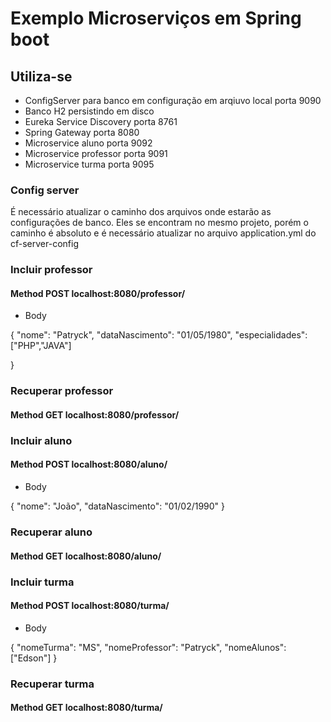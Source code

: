 # Exemplo Microserviços em Spring boot
## Utiliza-se
* ConfigServer para banco em configuração em arqiuvo local porta 9090
* Banco H2 persistindo em disco
* Eureka Service Discovery porta 8761
* Spring Gateway porta 8080
* Microservice aluno porta 9092
* Microservice professor porta 9091
* Microservice turma porta 9095

### Config server
É necessário atualizar o caminho dos arquivos onde estarão as configurações de banco. Eles se encontram no mesmo projeto, porém o caminho é absoluto e é necessário atualizar no arquivo application.yml do cf-server-config

### Incluir professor
#### Method POST localhost:8080/professor/
* Body

{
"nome": "Patryck",
"dataNascimento": "01/05/1980",
"especialidades": ["PHP","JAVA"]

}

### Recuperar professor
#### Method GET localhost:8080/professor/


### Incluir aluno
#### Method POST localhost:8080/aluno/
* Body

{
"nome": "João",
"dataNascimento": "01/02/1990"
}

### Recuperar aluno
#### Method GET localhost:8080/aluno/


### Incluir turma
#### Method POST localhost:8080/turma/
* Body

{
"nomeTurma": "MS",
"nomeProfessor": "Patryck",
"nomeAlunos": ["Edson"]
}

### Recuperar turma
#### Method GET localhost:8080/turma/

